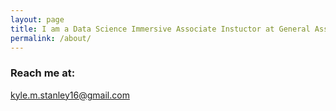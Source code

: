 ```yaml
---
layout: page
title: I am a Data Science Immersive Associate Instuctor at General Assembly
permalink: /about/
---
```



### Reach me at:

[kyle.m.stanley16@gmail.com](mailto:kyle.m.stanley16@gmail.com)